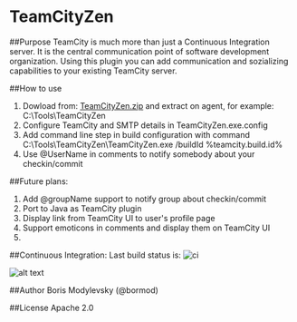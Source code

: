 TeamCityZen
===========

##Purpose
TeamCity is much more than just a Continuous Integration server. It is the central communication point of software development organization. Using this plugin you can add communication and sozializing capabilities to your existing TeamCity server.

##How to use
1. Dowload from: [TeamCityZen.zip](http://teamcity.codebetter.com/repository/download/TeamCityZen_TeamCityZenMaster/.lastSuccessful/TeamCityZen.zip) and extract on agent, for example: C:\Tools\TeamCityZen
2. Configure TeamCity and SMTP details in TeamCityZen.exe.config 
3. Add command line step in build configuration with command C:\Tools\TeamCityZen\TeamCityZen.exe /buildId %teamcity.build.id%
4. Use @UserName in comments to notify somebody about your checkin/commit

##Future plans:
1. Add @groupName support to notify group about checkin/commit
2. Port to Java as TeamCity plugin
3. Display link from TeamCity UI to user's profile page
4. Support emoticons in comments and display them on TeamCity UI
5. 
##Continuous Integration:
Last build status is: 
![ci](http://teamcity.codebetter.com/app/rest/builds/buildType:(id:TeamCityZen_TeamCityZenMaster)/statusIcon "ci")

![alt text](http://www.jetbrains.com/img/banners/Codebetter300x250.png "continuous integration server")

##Author
Boris Modylevsky (@bormod)

##License
Apache 2.0
